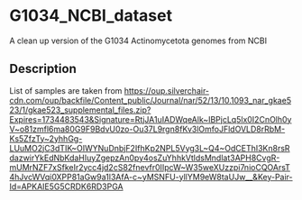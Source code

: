 # G1034_NCBI_dataset
A clean up version of the G1034 Actinomycetota genomes from NCBI

## Description
List of samples are taken from https://oup.silverchair-cdn.com/oup/backfile/Content_public/Journal/nar/52/13/10.1093_nar_gkae523/1/gkae523_supplemental_files.zip?Expires=1734483543&Signature=RtjJA1uIADWqeAlk~IBPjcLq5lx0I2CnOlh0yV~o81zmfl6ma80G9F9BdvU0zo-Ou37L9rgn8fKv3lOmfoJFldOVLD8rRbM-Ks5ZfzTy~2yhhGg-LUuMO2jC3dTIK~OIWYNuDnbjF2IfhKp2NPL5Vyg3L~Q4~OdCEThI3Kn8rsRdazwirYkEdNbKdaHIuyZgepzAn0py4osZuYhhkVtldsMndlat3APH8CvgR-mUMrNZF7xSfkeIr2ycc4jd2cS82fnevfr0IIpcW~W35weXUzzpi7nioCQOArsT4hJvcWVqi0XPP81aGw9a1l3AfA-c~yMSNFU-yllYM9eW8taUJw__&Key-Pair-Id=APKAIE5G5CRDK6RD3PGA